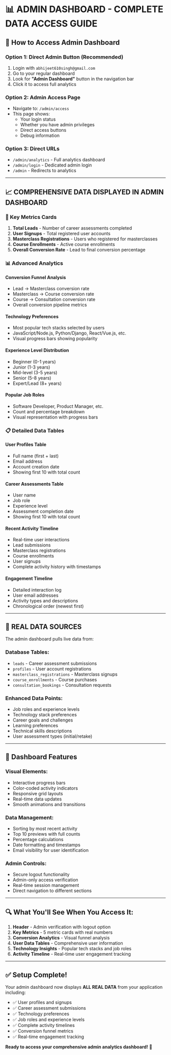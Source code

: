 # 📊 **ADMIN DASHBOARD - COMPLETE DATA ACCESS GUIDE**

## 🔐 **How to Access Admin Dashboard**

### **Option 1: Direct Admin Button (Recommended)**
1. Login with `abhijeet610singh@gmail.com` 
2. Go to your regular dashboard
3. Look for **"Admin Dashboard"** button in the navigation bar
4. Click it to access full analytics

### **Option 2: Admin Access Page**
- Navigate to: `/admin/access`
- This page shows:
  - Your login status
  - Whether you have admin privileges  
  - Direct access buttons
  - Debug information

### **Option 3: Direct URLs**
- `/admin/analytics` - Full analytics dashboard
- `/admin/login` - Dedicated admin login
- `/admin` - Redirects to analytics

---

## 📈 **COMPREHENSIVE DATA DISPLAYED IN ADMIN DASHBOARD**

### **🔢 Key Metrics Cards**
1. **Total Leads** - Number of career assessments completed
2. **User Signups** - Total registered user accounts  
3. **Masterclass Registrations** - Users who registered for masterclasses
4. **Course Enrollments** - Active course enrollments
5. **Overall Conversion Rate** - Lead to final conversion percentage

### **📊 Advanced Analytics**

#### **Conversion Funnel Analysis**
- Lead → Masterclass conversion rate
- Masterclass → Course conversion rate  
- Course → Consultation conversion rate
- Overall conversion pipeline metrics

#### **Technology Preferences**
- Most popular tech stacks selected by users
- JavaScript/Node.js, Python/Django, React/Vue.js, etc.
- Visual progress bars showing popularity

#### **Experience Level Distribution**  
- Beginner (0-1 years)
- Junior (1-3 years)
- Mid-level (3-5 years)
- Senior (5-8 years)
- Expert/Lead (8+ years)

#### **Popular Job Roles**
- Software Developer, Product Manager, etc.
- Count and percentage breakdown
- Visual representation with progress bars

### **📋 Detailed Data Tables**

#### **User Profiles Table**
- Full name (first + last)
- Email address
- Account creation date
- Showing first 10 with total count

#### **Career Assessments Table** 
- User name
- Job role
- Experience level
- Assessment completion date
- Showing first 10 with total count

#### **Recent Activity Timeline**
- Real-time user interactions
- Lead submissions
- Masterclass registrations  
- Course enrollments
- User signups
- Complete activity history with timestamps

#### **Engagement Timeline**
- Detailed interaction log
- User email addresses
- Activity types and descriptions
- Chronological order (newest first)

---

## 🎯 **REAL DATA SOURCES**

The admin dashboard pulls live data from:

### **Database Tables:**
- `leads` - Career assessment submissions
- `profiles` - User account registrations
- `masterclass_registrations` - Masterclass signups
- `course_enrollments` - Course purchases
- `consultation_bookings` - Consultation requests

### **Enhanced Data Points:**
- Job roles and experience levels
- Technology stack preferences
- Career goals and challenges  
- Learning preferences
- Technical skills descriptions
- User assessment types (initial/retake)

---

## 📱 **Dashboard Features**

### **Visual Elements:**
- Interactive progress bars
- Color-coded activity indicators
- Responsive grid layouts
- Real-time data updates
- Smooth animations and transitions

### **Data Management:**
- Sorting by most recent activity
- Top 10 previews with full counts
- Percentage calculations  
- Date formatting and timestamps
- Email visibility for user identification

### **Admin Controls:**
- Secure logout functionality
- Admin-only access verification
- Real-time session management
- Direct navigation to different sections

---

## 🔍 **What You'll See When You Access It:**

1. **Header** - Admin verification with logout option
2. **Key Metrics** - 5 metric cards with real numbers
3. **Conversion Analytics** - Visual funnel analysis  
4. **User Data Tables** - Comprehensive user information
5. **Technology Insights** - Popular tech stacks and job roles
6. **Activity Timeline** - Real-time user engagement tracking

---

## ✅ **Setup Complete!**

Your admin dashboard now displays **ALL REAL DATA** from your application including:
- ✅ User profiles and signups
- ✅ Career assessment submissions  
- ✅ Technology preferences
- ✅ Job roles and experience levels
- ✅ Complete activity timelines
- ✅ Conversion funnel metrics
- ✅ Real-time engagement tracking

**Ready to access your comprehensive admin analytics dashboard!** 🚀
